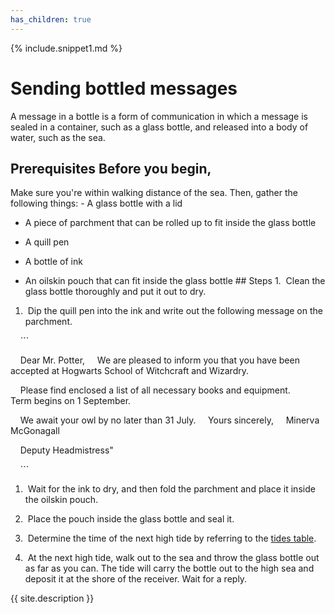 ```yaml
---
has_children: true
---
```

{% include.snippet1.md %}

# Sending bottled messages

A message in a bottle is a form of communication in which a message is sealed in a container, such as a glass bottle, and released into a body of water, such as the sea. 

## Prerequisites Before you begin, 

Make sure you're within walking distance of the sea. Then, gather the following things: - A glass bottle with a lid

- A piece of parchment that can be rolled up to fit inside the glass bottle

- A quill pen

- A bottle of ink

- An oilskin pouch that can fit inside the glass bottle ## Steps 1.  Clean the glass bottle thoroughly and put it out to dry.


1.  Dip the quill pen into the ink and write out the following message on the parchment.

    ```

    Dear Mr. Potter,     We are pleased to inform you that you have been accepted at Hogwarts School of Witchcraft and Wizardry. 

    Please find enclosed a list of all necessary books and equipment.         Term begins on 1 September. 

    We await your owl by no later than 31 July.     Yours sincerely,     Minerva McGonagall

    Deputy Headmistress"

    ```

1.  Wait for the ink to dry, and then fold the parchment and place it inside the oilskin pouch.

1.  Place the pouch inside the glass bottle and seal it.

1.  Determine the time of the next high tide by referring to the [tides table](reference).

1.  At the next high tide, walk out to the sea and throw the glass bottle out as far as you can. The tide will carry the bottle out to the high sea and deposit it at the shore of the receiver. Wait for a reply.

{{ site.description }}
